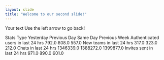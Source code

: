```yaml
---
layout: slide
title: "Welcome to our second slide!"
---
```

Your text
Use the left arrow to go back!

Stats Type	Yesterday	Previous Day	Same Day Previous Week
Authenticated users in last 24 hrs	792.0	808.0	557.0
New teams in last 24 hrs	317.0	323.0	212.0
Chats in last 24 hrs	1346339.0	1388272.0	1399877.0
Invites sent in last 24 hrs	971.0	890.0	601.0
